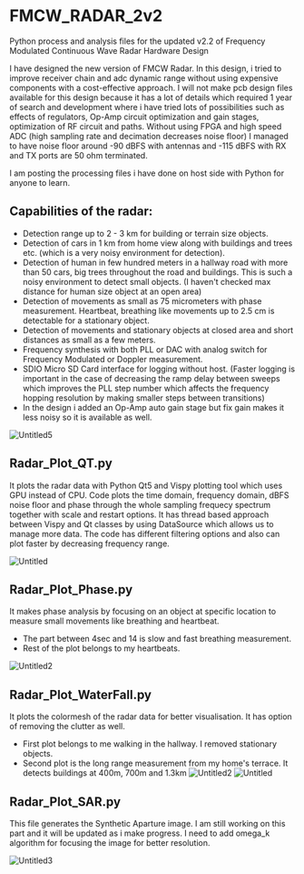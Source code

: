 # FMCW_RADAR_2v2
Python process and analysis files for the updated v2.2 of Frequency Modulated Continuous Wave Radar Hardware Design

I have designed the new version of FMCW Radar. In this design, i tried to improve receiver chain and adc dynamic range without using expensive components with a cost-effective approach. I will not make pcb design files available for this design because it has a lot of details which required 1 year of search and development where i have tried lots of possibilities such as effects of regulators, Op-Amp circuit optimization and gain stages, optimization of RF circuit and paths.
Without using FPGA and high speed ADC (high sampling rate and decimation decreases noise floor)
I managed to have noise floor around -90 dBFS with antennas and -115 dBFS with RX and TX ports are 50 ohm terminated.

I am posting the processing files i have done on host side with Python for anyone to learn.

## Capabilities of the radar:
 * Detection range up to 2 - 3 km for building or terrain size objects.
 * Detection of cars in 1 km from home view along with buildings and trees etc. (which is a very noisy environment for detection).
 * Detection of human in few hundred meters in a hallway road with more than 50 cars, big trees throughout the road and buildings. This is such a noisy environment to detect small objects. (I haven't checked max distance for human size object at an open area)
 * Detection of movements as small as 75 micrometers with phase measurement. Heartbeat, breathing like movements up to 2.5 cm is detectable for a stationary object.
 * Detection of movements and stationary objects at closed area and short distances as small as a few meters.
 * Frequency synthesis with both PLL or DAC with analog switch for Frequency Modulated or Doppler measurement.
 * SDIO Micro SD Card interface for logging without host. (Faster logging is important in the case of decreasing the ramp delay between sweeps which improves the PLL step number which affects the frequency hopping resolution by making smaller steps between transitions)
 * In the design i added an Op-Amp auto gain stage but fix gain makes it less noisy so it is available as well.

![Untitled5](https://github.com/ckflight/FMCW_RADAR_2/assets/61315249/5fa3c864-8e84-449e-b6a0-8482ac3ec935)
   
## Radar_Plot_QT.py
It plots the radar data with Python Qt5 and Vispy plotting tool which uses GPU instead of CPU. Code plots the time domain, frequency domain, dBFS noise floor and phase through the whole sampling frequecy spectrum together with scale and restart options. It has thread based approach between Vispy and Qt classes by using DataSource which allows us to manage more data. The code has different filtering options and also can plot faster by decreasing frequency range.

![Untitled](https://github.com/ckflight/FMCW_RADAR_2/assets/61315249/cec61433-47c9-48c4-b16d-7eb0aa7097c5)

## Radar_Plot_Phase.py 
It makes phase analysis by focusing on an object at specific location to measure small movements like breathing and heartbeat.
 * The part between 4sec and 14 is slow and fast breathing measurement.
 * Rest of the plot belongs to my heartbeats.

![Untitled2](https://github.com/ckflight/FMCW_RADAR_2/assets/61315249/2a77585c-c142-442f-9b75-dcc71aa03fbb)

## Radar_Plot_WaterFall.py
It plots the colormesh of the radar data for better visualisation. It has option of removing the clutter as well.
 * First plot belongs to me walking in the hallway. I removed stationary objects.
 * Second plot is the long range measurement from my home's terrace. It detects buildings at 400m, 700m and 1.3km
![Untitled2](https://github.com/ckflight/FMCW_RADAR_2/assets/61315249/5ac43d7a-e37b-4f26-bcc8-ff13260f47a8)
![Untitled](https://github.com/ckflight/FMCW_RADAR_2/assets/61315249/b47b74a9-1097-497e-ab63-a60b8339eab3)

## Radar_Plot_SAR.py
This file generates the Synthetic Aparture image. I am still working on this part and it will be updated as i make progress.
I need to add omega_k algorithm for focusing the image for better resolution.

![Untitled3](https://github.com/ckflight/FMCW_RADAR_2/assets/61315249/69b53866-90ac-4cb7-8b86-18fcbdcdc29c)
